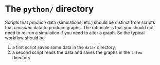 # The `python/` directory

Scripts that *produce* data (simulations, etc.) should be distinct from scripts
that *consume* data to produce graphs. The rationale is that you should not need
to re-run a simulation if you need to alter a graph. So the typical workflow
should be

1. a first script saves some data in the `data/` directory,
2. a second script reads the data and saves the graphs in the `latex` directory.

<!-- Local Variables: -->
<!-- fill-column: 80 -->
<!-- End: -->
